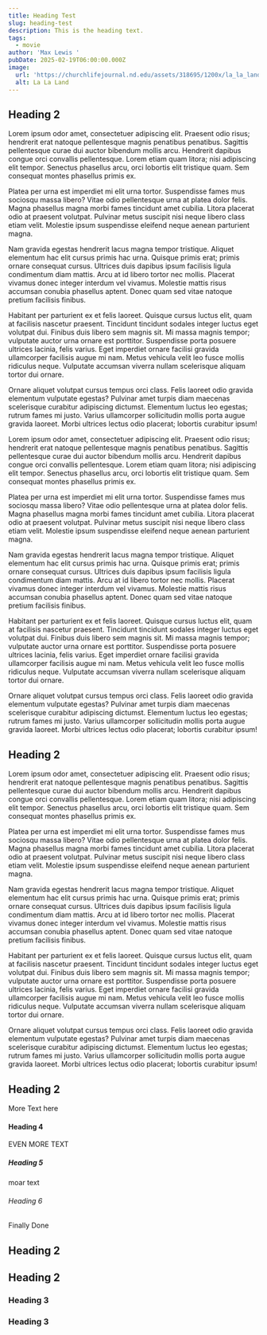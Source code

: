 ```yaml
---
title: Heading Test
slug: heading-test
description: This is the heading text.
tags:
  - movie
author: 'Max Lewis '
pubDate: 2025-02-19T06:00:00.000Z
image:
  url: 'https://churchlifejournal.nd.edu/assets/318695/1200x/la_la_land_crop.jpg'
  alt: La La Land
---
```


## Heading 2

Lorem ipsum odor amet, consectetuer adipiscing elit. Praesent odio risus; hendrerit erat natoque pellentesque magnis penatibus penatibus. Sagittis pellentesque curae dui auctor bibendum mollis arcu. Hendrerit dapibus congue orci convallis pellentesque. Lorem etiam quam litora; nisi adipiscing elit tempor. Senectus phasellus arcu, orci lobortis elit tristique quam. Sem consequat montes phasellus primis ex.

Platea per urna est imperdiet mi elit urna tortor. Suspendisse fames mus sociosqu massa libero? Vitae odio pellentesque urna at platea dolor felis. Magna phasellus magna morbi fames tincidunt amet cubilia. Litora placerat odio at praesent volutpat. Pulvinar metus suscipit nisi neque libero class etiam velit. Molestie ipsum suspendisse eleifend neque aenean parturient magna.

Nam gravida egestas hendrerit lacus magna tempor tristique. Aliquet elementum hac elit cursus primis hac urna. Quisque primis erat; primis ornare consequat cursus. Ultrices duis dapibus ipsum facilisis ligula condimentum diam mattis. Arcu at id libero tortor nec mollis. Placerat vivamus donec integer interdum vel vivamus. Molestie mattis risus accumsan conubia phasellus aptent. Donec quam sed vitae natoque pretium facilisis finibus.

Habitant per parturient ex et felis laoreet. Quisque cursus luctus elit, quam at facilisis nascetur praesent. Tincidunt tincidunt sodales integer luctus eget volutpat dui. Finibus duis libero sem magnis sit. Mi massa magnis tempor; vulputate auctor urna ornare est porttitor. Suspendisse porta posuere ultrices lacinia, felis varius. Eget imperdiet ornare facilisi gravida ullamcorper facilisis augue mi nam. Metus vehicula velit leo fusce mollis ridiculus neque. Vulputate accumsan viverra nullam scelerisque aliquam tortor dui ornare.

Ornare aliquet volutpat cursus tempus orci class. Felis laoreet odio gravida elementum vulputate egestas? Pulvinar amet turpis diam maecenas scelerisque curabitur adipiscing dictumst. Elementum luctus leo egestas; rutrum fames mi justo. Varius ullamcorper sollicitudin mollis porta augue gravida laoreet. Morbi ultrices lectus odio placerat; lobortis curabitur ipsum!

Lorem ipsum odor amet, consectetuer adipiscing elit. Praesent odio risus; hendrerit erat natoque pellentesque magnis penatibus penatibus. Sagittis pellentesque curae dui auctor bibendum mollis arcu. Hendrerit dapibus congue orci convallis pellentesque. Lorem etiam quam litora; nisi adipiscing elit tempor. Senectus phasellus arcu, orci lobortis elit tristique quam. Sem consequat montes phasellus primis ex.

Platea per urna est imperdiet mi elit urna tortor. Suspendisse fames mus sociosqu massa libero? Vitae odio pellentesque urna at platea dolor felis. Magna phasellus magna morbi fames tincidunt amet cubilia. Litora placerat odio at praesent volutpat. Pulvinar metus suscipit nisi neque libero class etiam velit. Molestie ipsum suspendisse eleifend neque aenean parturient magna.

Nam gravida egestas hendrerit lacus magna tempor tristique. Aliquet elementum hac elit cursus primis hac urna. Quisque primis erat; primis ornare consequat cursus. Ultrices duis dapibus ipsum facilisis ligula condimentum diam mattis. Arcu at id libero tortor nec mollis. Placerat vivamus donec integer interdum vel vivamus. Molestie mattis risus accumsan conubia phasellus aptent. Donec quam sed vitae natoque pretium facilisis finibus.

Habitant per parturient ex et felis laoreet. Quisque cursus luctus elit, quam at facilisis nascetur praesent. Tincidunt tincidunt sodales integer luctus eget volutpat dui. Finibus duis libero sem magnis sit. Mi massa magnis tempor; vulputate auctor urna ornare est porttitor. Suspendisse porta posuere ultrices lacinia, felis varius. Eget imperdiet ornare facilisi gravida ullamcorper facilisis augue mi nam. Metus vehicula velit leo fusce mollis ridiculus neque. Vulputate accumsan viverra nullam scelerisque aliquam tortor dui ornare.

Ornare aliquet volutpat cursus tempus orci class. Felis laoreet odio gravida elementum vulputate egestas? Pulvinar amet turpis diam maecenas scelerisque curabitur adipiscing dictumst. Elementum luctus leo egestas; rutrum fames mi justo. Varius ullamcorper sollicitudin mollis porta augue gravida laoreet. Morbi ultrices lectus odio placerat; lobortis curabitur ipsum!

## Heading 2

Lorem ipsum odor amet, consectetuer adipiscing elit. Praesent odio risus; hendrerit erat natoque pellentesque magnis penatibus penatibus. Sagittis pellentesque curae dui auctor bibendum mollis arcu. Hendrerit dapibus congue orci convallis pellentesque. Lorem etiam quam litora; nisi adipiscing elit tempor. Senectus phasellus arcu, orci lobortis elit tristique quam. Sem consequat montes phasellus primis ex.

Platea per urna est imperdiet mi elit urna tortor. Suspendisse fames mus sociosqu massa libero? Vitae odio pellentesque urna at platea dolor felis. Magna phasellus magna morbi fames tincidunt amet cubilia. Litora placerat odio at praesent volutpat. Pulvinar metus suscipit nisi neque libero class etiam velit. Molestie ipsum suspendisse eleifend neque aenean parturient magna.

Nam gravida egestas hendrerit lacus magna tempor tristique. Aliquet elementum hac elit cursus primis hac urna. Quisque primis erat; primis ornare consequat cursus. Ultrices duis dapibus ipsum facilisis ligula condimentum diam mattis. Arcu at id libero tortor nec mollis. Placerat vivamus donec integer interdum vel vivamus. Molestie mattis risus accumsan conubia phasellus aptent. Donec quam sed vitae natoque pretium facilisis finibus.

Habitant per parturient ex et felis laoreet. Quisque cursus luctus elit, quam at facilisis nascetur praesent. Tincidunt tincidunt sodales integer luctus eget volutpat dui. Finibus duis libero sem magnis sit. Mi massa magnis tempor; vulputate auctor urna ornare est porttitor. Suspendisse porta posuere ultrices lacinia, felis varius. Eget imperdiet ornare facilisi gravida ullamcorper facilisis augue mi nam. Metus vehicula velit leo fusce mollis ridiculus neque. Vulputate accumsan viverra nullam scelerisque aliquam tortor dui ornare.

Ornare aliquet volutpat cursus tempus orci class. Felis laoreet odio gravida elementum vulputate egestas? Pulvinar amet turpis diam maecenas scelerisque curabitur adipiscing dictumst. Elementum luctus leo egestas; rutrum fames mi justo. Varius ullamcorper sollicitudin mollis porta augue gravida laoreet. Morbi ultrices lectus odio placerat; lobortis curabitur ipsum!

## Heading 2

More Text here

#### Heading 4

EVEN MORE TEXT

##### Heading 5

moar text

###### Heading 6

Finally Done

## Heading 2

## Heading 2

### Heading 3

### Heading 3
